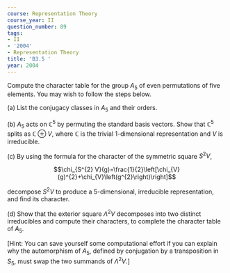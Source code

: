 ```yaml
---
course: Representation Theory
course_year: II
question_number: 89
tags:
- II
- '2004'
- Representation Theory
title: 'B3.5 '
year: 2004
---
```



Compute the character table for the group $A_{5}$ of even permutations of five elements. You may wish to follow the steps below.

(a) List the conjugacy classes in $A_{5}$ and their orders.

(b) $A_{5}$ acts on $\mathbb{C}^{5}$ by permuting the standard basis vectors. Show that $\mathbb{C}^{5}$ splits as $\mathbb{C} \oplus V$, where $\mathbb{C}$ is the trivial 1-dimensional representation and $V$ is irreducible.

(c) By using the formula for the character of the symmetric square $S^{2} V$,

$$\chi_{S^{2} V}(g)=\frac{1}{2}\left[\chi_{V}(g)^{2}+\chi_{V}\left(g^{2}\right)\right]$$

decompose $S^{2} V$ to produce a 5-dimensional, irreducible representation, and find its character.

(d) Show that the exterior square $\Lambda^{2} V$ decomposes into two distinct irreducibles and compute their characters, to complete the character table of $A_{5}$.

[Hint: You can save yourself some computational effort if you can explain why the automorphism of $A_{5}$, defined by conjugation by a transposition in $S_{5}$, must swap the two summands of $\Lambda^{2} V$.]
